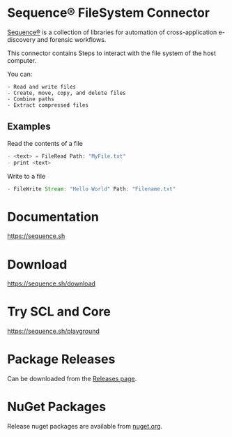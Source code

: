 # Sequence® FileSystem Connector

[Sequence®](https://sequence.sh) is a collection of libraries for
automation of cross-application e-discovery and forensic workflows.

This connector contains Steps to interact with the file system of the host computer.

You can:

    - Read and write files
    - Create, move, copy, and delete files
    - Combine paths
    - Extract compressed files

## Examples

Read the contents of a file

```scala
- <text> = FileRead Path: "MyFile.txt"
- print <text>
```

Write to a file

```scala
- FileWrite Stream: "Hello World" Path: "Filename.txt"
```

# Documentation

https://sequence.sh

# Download

https://sequence.sh/download

# Try SCL and Core

https://sequence.sh/playground

# Package Releases

Can be downloaded from the [Releases page](https://gitlab.com/reductech/sequence/connectors/filesystem/-/releases).

# NuGet Packages

Release nuget packages are available from [nuget.org](https://www.nuget.org/profiles/Sequence).
